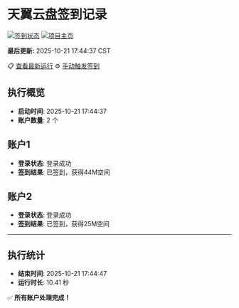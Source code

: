 # 天翼云盘签到记录

[![签到状态](https://github.com/xdrive5/cloud9/actions/workflows/main.yml/badge.svg)](https://github.com/xdrive5/cloud9/actions/workflows/main.yml) [![项目主页](https://img.shields.io/badge/GitHub-项目主页-blue?logo=github)](https://github.com/xdrive5/cloud9)

**最后更新:** 2025-10-21 17:44:37 CST

📋 [查看最新运行](https://github.com/xdrive5/cloud9/actions/runs/18679674338) ⚙️ [手动触发签到](https://github.com/xdrive5/cloud9/actions/workflows/main.yml)

## 执行概览
- **启动时间**: 2025-10-21 17:44:37
- **账户数量**: 2 个

## 账户1
- **登录状态**: 登录成功
- **签到结果**: 已签到，获得44M空间

## 账户2
- **登录状态**: 登录成功
- **签到结果**: 已签到，获得25M空间

---
## 执行统计
- **结束时间**: 2025-10-21 17:44:47
- **运行时长**: 10.41 秒

✅ **所有账户处理完成！**
